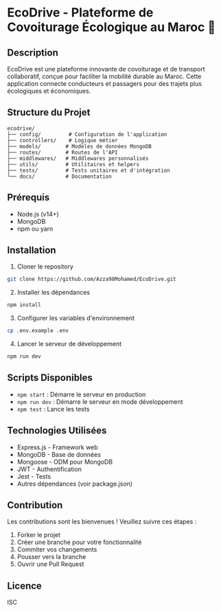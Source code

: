 # EcoDrive - Plateforme de Covoiturage Écologique au Maroc 🚗

## Description
EcoDrive est une plateforme innovante de covoiturage et de transport collaboratif, conçue pour faciliter la mobilité durable au Maroc. Cette application connecte conducteurs et passagers pour des trajets plus écologiques et économiques.

## Structure du Projet
```
ecodrive/
├── config/         # Configuration de l'application
├── controllers/    # Logique métier
├── models/        # Modèles de données MongoDB
├── routes/        # Routes de l'API
├── middlewares/   # Middlewares personnalisés
├── utils/         # Utilitaires et helpers
├── tests/         # Tests unitaires et d'intégration
└── docs/          # Documentation
```

## Prérequis
- Node.js (v14+)
- MongoDB
- npm ou yarn

## Installation
1. Cloner le repository
```bash
git clone https://github.com/Azza98Mohamed/EcoDrive.git
```

2. Installer les dépendances
```bash
npm install
```

3. Configurer les variables d'environnement
```bash
cp .env.example .env
```

4. Lancer le serveur de développement
```bash
npm run dev
```

## Scripts Disponibles
- `npm start` : Démarre le serveur en production
- `npm run dev` : Démarre le serveur en mode développement
- `npm test` : Lance les tests

## Technologies Utilisées
- Express.js - Framework web
- MongoDB - Base de données
- Mongoose - ODM pour MongoDB
- JWT - Authentification
- Jest - Tests
- Autres dépendances (voir package.json)

## Contribution
Les contributions sont les bienvenues ! Veuillez suivre ces étapes :
1. Forker le projet
2. Créer une branche pour votre fonctionnalité
3. Commiter vos changements
4. Pousser vers la branche
5. Ouvrir une Pull Request

## Licence
ISC
